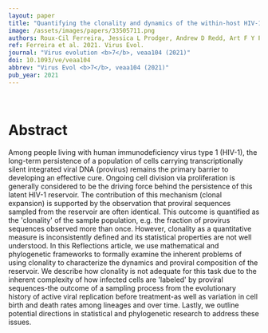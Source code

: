 ```yaml
---
layout: paper
title: "Quantifying the clonality and dynamics of the within-host HIV-1 latent reservoir."
image: /assets/images/papers/33505711.png
authors: Roux-Cil Ferreira, Jessica L Prodger, Andrew D Redd, Art F Y Poon
ref: Ferreira et al. 2021. Virus Evol.
journal: "Virus evolution <b>7</b>, veaa104 (2021)"
doi: 10.1093/ve/veaa104
abbrev: "Virus Evol <b>7</b>, veaa104 (2021)"
pub_year: 2021
---
```


<br />
<div data-badge-popover="right" data-badge-type="donut" data-pmid="33505711" data-hide-no-mentions="true" class="altmetric-embed"></div>

# Abstract

Among people living with human immunodeficiency virus type 1 (HIV-1), the long-term persistence of a population of cells carrying transcriptionally silent integrated viral DNA (provirus) remains the primary barrier to developing an effective cure. Ongoing cell division via proliferation is generally considered to be the driving force behind the persistence of this latent HIV-1 reservoir. The contribution of this mechanism (clonal expansion) is supported by the observation that proviral sequences sampled from the reservoir are often identical. This outcome is quantified as the 'clonality' of the sample population, e.g. the fraction of provirus sequences observed more than once. However, clonality as a quantitative measure is inconsistently defined and its statistical properties are not well understood. In this Reflections article, we use mathematical and phylogenetic frameworks to formally examine the inherent problems of using clonality to characterize the dynamics and proviral composition of the reservoir. We describe how clonality is not adequate for this task due to the inherent complexity of how infected cells are 'labeled' by proviral sequences-the outcome of a sampling process from the evolutionary history of active viral replication before treatment-as well as variation in cell birth and death rates among lineages and over time. Lastly, we outline potential directions in statistical and phylogenetic research to address these issues.

